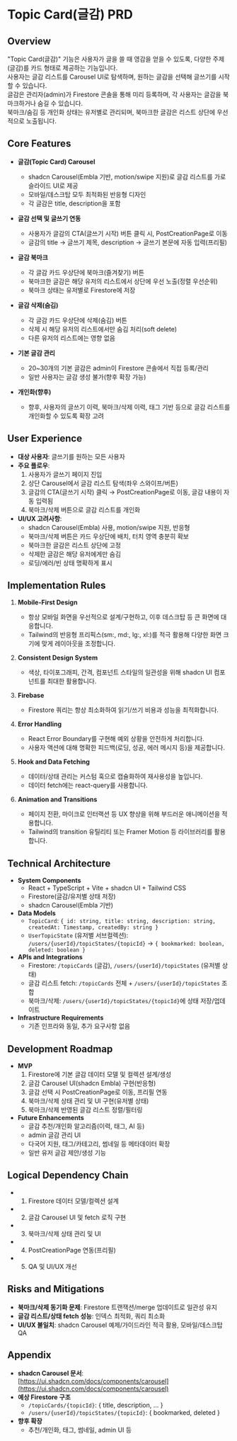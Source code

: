 # Topic Card(글감) PRD

## Overview
"Topic Card(글감)" 기능은 사용자가 글을 쓸 때 영감을 얻을 수 있도록, 다양한 주제(글감)를 카드 형태로 제공하는 기능입니다.  
사용자는 글감 리스트를 Carousel UI로 탐색하며, 원하는 글감을 선택해 글쓰기를 시작할 수 있습니다.  
글감은 관리자(admin)가 Firestore 콘솔을 통해 미리 등록하며, 각 사용자는 글감을 북마크하거나 숨길 수 있습니다.  
북마크/숨김 등 개인화 상태는 유저별로 관리되며, 북마크한 글감은 리스트 상단에 우선적으로 노출됩니다.

## Core Features
- **글감(Topic Card) Carousel**
  - shadcn Carousel(Embla 기반, motion/swipe 지원)로 글감 리스트를 가로 슬라이드 UI로 제공
  - 모바일/데스크탑 모두 최적화된 반응형 디자인
  - 각 글감은 title, description을 포함

- **글감 선택 및 글쓰기 연동**
  - 사용자가 글감의 CTA(글쓰기 시작) 버튼 클릭 시, PostCreationPage로 이동
  - 글감의 title → 글쓰기 제목, description → 글쓰기 본문에 자동 입력(프리필)

- **글감 북마크**
  - 각 글감 카드 우상단에 북마크(즐겨찾기) 버튼
  - 북마크한 글감은 해당 유저의 리스트에서 상단에 우선 노출(정렬 우선순위)
  - 북마크 상태는 유저별로 Firestore에 저장

- **글감 삭제(숨김)**
  - 각 글감 카드 우상단에 삭제(숨김) 버튼
  - 삭제 시 해당 유저의 리스트에서만 숨김 처리(soft delete)
  - 다른 유저의 리스트에는 영향 없음

- **기본 글감 관리**
  - 20~30개의 기본 글감은 admin이 Firestore 콘솔에서 직접 등록/관리
  - 일반 사용자는 글감 생성 불가(향후 확장 가능)

- **개인화(향후)**
  - 향후, 사용자의 글쓰기 이력, 북마크/삭제 이력, 태그 기반 등으로 글감 리스트를 개인화할 수 있도록 확장 고려

## User Experience
- **대상 사용자**: 글쓰기를 원하는 모든 사용자
- **주요 플로우**:
  1. 사용자가 글쓰기 페이지 진입
  2. 상단 Carousel에서 글감 리스트 탐색(좌우 스와이프/버튼)
  3. 글감의 CTA(글쓰기 시작) 클릭 → PostCreationPage로 이동, 글감 내용이 자동 입력됨
  4. 북마크/삭제 버튼으로 글감 리스트를 개인화
- **UI/UX 고려사항**:
  - shadcn Carousel(Embla) 사용, motion/swipe 지원, 반응형
  - 북마크/삭제 버튼은 카드 우상단에 배치, 터치 영역 충분히 확보
  - 북마크한 글감은 리스트 상단에 고정
  - 삭제한 글감은 해당 유저에게만 숨김
  - 로딩/에러/빈 상태 명확하게 표시

## Implementation Rules

1. **Mobile-First Design**
   - 항상 모바일 화면을 우선적으로 설계/구현하고, 이후 데스크탑 등 큰 화면에 대응합니다.
   - Tailwind의 반응형 프리픽스(sm:, md:, lg:, xl:)를 적극 활용해 다양한 화면 크기에 맞게 레이아웃을 조정합니다.

2. **Consistent Design System**
   - 색상, 타이포그래피, 간격, 컴포넌트 스타일의 일관성을 위해 shadcn UI 컴포넌트를 최대한 활용합니다.

3. **Firebase**
   - Firestore 쿼리는 항상 최소화하여 읽기/쓰기 비용과 성능을 최적화합니다.

4. **Error Handling**
   - React Error Boundary를 구현해 예외 상황을 안전하게 처리합니다.
   - 사용자 액션에 대해 명확한 피드백(로딩, 성공, 에러 메시지 등)을 제공합니다.

5. **Hook and Data Fetching**
   - 데이터/상태 관리는 커스텀 훅으로 캡슐화하여 재사용성을 높입니다.
   - 데이터 fetch에는 react-query를 사용합니다.

6. **Animation and Transitions**
   - 페이지 전환, 마이크로 인터랙션 등 UX 향상을 위해 부드러운 애니메이션을 적용합니다.
   - Tailwind의 transition 유틸리티 또는 Framer Motion 등 라이브러리를 활용합니다.

## Technical Architecture
- **System Components**
  - React + TypeScript + Vite + shadcn UI + Tailwind CSS
  - Firestore(글감/유저별 상태 저장)
  - shadcn Carousel(Embla 기반)
- **Data Models**
  - `TopicCard`: `{ id: string, title: string, description: string, createdAt: Timestamp, createdBy: string }`
  - `UserTopicState` (유저별 서브컬렉션): `/users/{userId}/topicStates/{topicId}` → `{ bookmarked: boolean, deleted: boolean }`
- **APIs and Integrations**
  - Firestore: `/topicCards` (글감), `/users/{userId}/topicStates` (유저별 상태)
  - 글감 리스트 fetch: `/topicCards` 전체 + `/users/{userId}/topicStates` 조합
  - 북마크/삭제: `/users/{userId}/topicStates/{topicId}`에 상태 저장/업데이트
- **Infrastructure Requirements**
  - 기존 인프라와 동일, 추가 요구사항 없음

## Development Roadmap
- **MVP**
  1. Firestore에 기본 글감 데이터 모델 및 컬렉션 설계/생성
  2. 글감 Carousel UI(shadcn Embla) 구현(반응형)
  3. 글감 선택 시 PostCreationPage로 이동, 프리필 연동
  4. 북마크/삭제 상태 관리 및 UI 구현(유저별 상태)
  5. 북마크/삭제 반영된 글감 리스트 정렬/필터링
- **Future Enhancements**
  - 글감 추천/개인화 알고리즘(이력, 태그, AI 등)
  - admin 글감 관리 UI
  - 다국어 지원, 태그/카테고리, 썸네일 등 메타데이터 확장
  - 일반 유저 글감 제안/생성 기능

## Logical Dependency Chain
- 1) Firestore 데이터 모델/컬렉션 설계
- 2) 글감 Carousel UI 및 fetch 로직 구현
- 3) 북마크/삭제 상태 관리 및 UI
- 4) PostCreationPage 연동(프리필)
- 5) QA 및 UI/UX 개선

## Risks and Mitigations
- **북마크/삭제 동기화 문제**: Firestore 트랜잭션/merge 업데이트로 일관성 유지
- **글감 리스트/상태 fetch 성능**: 인덱스 최적화, 쿼리 최소화
- **UI/UX 불일치**: shadcn Carousel 예제/가이드라인 적극 활용, 모바일/데스크탑 QA

## Appendix
- **shadcn Carousel 문서**: [https://ui.shadcn.com/docs/components/carousel](https://ui.shadcn.com/docs/components/carousel)
- **예상 Firestore 구조**
  - `/topicCards/{topicId}`: { title, description, ... }
  - `/users/{userId}/topicStates/{topicId}`: { bookmarked, deleted }
- **향후 확장**
  - 추천/개인화, 태그, 썸네일, admin UI 등 
